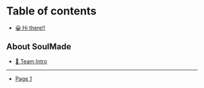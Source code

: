 # Table of contents

* [😀 Hi there!!](README.md)

## About SoulMade

* [🙆 Team Intro](about-soulmade/team-intro.md)

***

* [Page 1](page-1.md)
